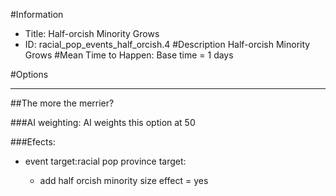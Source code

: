 #Information
 - Title: Half-orcish Minority Grows
 - ID: racial_pop_events_half_orcish.4
#Description
Half-orcish Minority Grows
#Mean Time to Happen:
Base time = 1 days

#Options

___
##The more the merrier?

###AI weighting:
AI weights this option at 50


###Efects:<ul><li>event target:racial pop province target:</li><ul><li>add half orcish minority size effect = yes</li></ul></ul>
